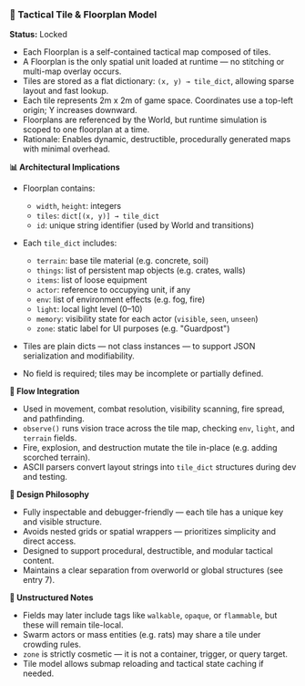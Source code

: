### 🎯 Tactical Tile & Floorplan Model

**Status:** Locked

* Each Floorplan is a self-contained tactical map composed of tiles.
* A Floorplan is the only spatial unit loaded at runtime — no stitching or multi-map overlay occurs.
* Tiles are stored as a flat dictionary: `(x, y) → tile_dict`, allowing sparse layout and fast lookup.
* Each tile represents 2m x 2m of game space. Coordinates use a top-left origin; Y increases downward.
* Floorplans are referenced by the World, but runtime simulation is scoped to one floorplan at a time.
* Rationale: Enables dynamic, destructible, procedurally generated maps with minimal overhead.

**📊 Architectural Implications**

* Floorplan contains:

  * `width`, `height`: integers
  * `tiles`: `dict[(x, y)] → tile_dict`
  * `id`: unique string identifier (used by World and transitions)

* Each `tile_dict` includes:

  * `terrain`: base tile material (e.g. concrete, soil)
  * `things`: list of persistent map objects (e.g. crates, walls)
  * `items`: list of loose equipment
  * `actor`: reference to occupying unit, if any
  * `env`: list of environment effects (e.g. fog, fire)
  * `light`: local light level (0–10)
  * `memory`: visibility state for each actor (`visible`, `seen`, `unseen`)
  * `zone`: static label for UI purposes (e.g. "Guardpost")

* Tiles are plain dicts — not class instances — to support JSON serialization and modifiability.

* No field is required; tiles may be incomplete or partially defined.

**🔄 Flow Integration**

* Used in movement, combat resolution, visibility scanning, fire spread, and pathfinding.
* `observe()` runs vision trace across the tile map, checking `env`, `light`, and `terrain` fields.
* Fire, explosion, and destruction mutate the tile in-place (e.g. adding scorched terrain).
* ASCII parsers convert layout strings into `tile_dict` structures during dev and testing.

**🧠 Design Philosophy**

* Fully inspectable and debugger-friendly — each tile has a unique key and visible structure.
* Avoids nested grids or spatial wrappers — prioritizes simplicity and direct access.
* Designed to support procedural, destructible, and modular tactical content.
* Maintains a clear separation from overworld or global structures (see entry 7).

**📝 Unstructured Notes**

* Fields may later include tags like `walkable`, `opaque`, or `flammable`, but these will remain tile-local.
* Swarm actors or mass entities (e.g. rats) may share a tile under crowding rules.
* `zone` is strictly cosmetic — it is not a container, trigger, or query target.
* Tile model allows submap reloading and tactical state caching if needed.
